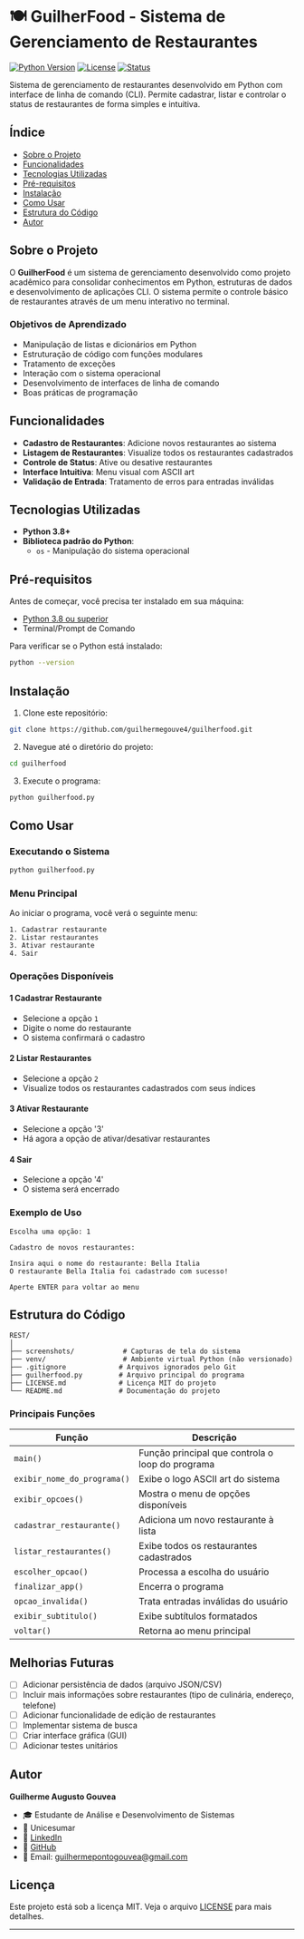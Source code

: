 # 🍽️ GuilherFood - Sistema de Gerenciamento de Restaurantes

[![Python Version](https://img.shields.io/badge/python-3.8%2B-blue.svg)](https://www.python.org/downloads/)
[![License](https://img.shields.io/badge/license-MIT-green.svg)](LICENSE)
[![Status](https://img.shields.io/badge/status-active-success.svg)]()

Sistema de gerenciamento de restaurantes desenvolvido em Python com interface de linha de comando (CLI). Permite cadastrar, listar e controlar o status de restaurantes de forma simples e intuitiva.

## Índice

- [Sobre o Projeto](#sobre-o-projeto)
- [Funcionalidades](#funcionalidades)
- [Tecnologias Utilizadas](#tecnologias-utilizadas)
- [Pré-requisitos](#pré-requisitos)
- [Instalação](#instalação)
- [Como Usar](#como-usar)
- [Estrutura do Código](#estrutura-do-código)
- [Autor](#autor)

## Sobre o Projeto

O **GuilherFood** é um sistema de gerenciamento desenvolvido como projeto acadêmico para consolidar conhecimentos em Python, estruturas de dados e desenvolvimento de aplicações CLI. O sistema permite o controle básico de restaurantes através de um menu interativo no terminal.

### Objetivos de Aprendizado

- Manipulação de listas e dicionários em Python
- Estruturação de código com funções modulares
- Tratamento de exceções
- Interação com o sistema operacional
- Desenvolvimento de interfaces de linha de comando
- Boas práticas de programação

## Funcionalidades

- **Cadastro de Restaurantes**: Adicione novos restaurantes ao sistema
- **Listagem de Restaurantes**: Visualize todos os restaurantes cadastrados
- **Controle de Status**: Ative ou desative restaurantes
- **Interface Intuitiva**: Menu visual com ASCII art
- **Validação de Entrada**: Tratamento de erros para entradas inválidas

## Tecnologias Utilizadas

- **Python 3.8+**
- **Biblioteca padrão do Python**:
  - `os` - Manipulação do sistema operacional

## Pré-requisitos

Antes de começar, você precisa ter instalado em sua máquina:

- [Python 3.8 ou superior](https://www.python.org/downloads/)
- Terminal/Prompt de Comando

Para verificar se o Python está instalado:

```bash
python --version
```

## Instalação

1. Clone este repositório:

```bash
git clone https://github.com/guilhermegouve4/guilherfood.git
```

2. Navegue até o diretório do projeto:

```bash
cd guilherfood
```

3. Execute o programa:

```bash
python guilherfood.py
```

## Como Usar

### Executando o Sistema

```bash
python guilherfood.py
```

### Menu Principal

Ao iniciar o programa, você verá o seguinte menu:

```
1. Cadastrar restaurante
2. Listar restaurantes
3. Ativar restaurante
4. Sair
```

### Operações Disponíveis

#### 1 Cadastrar Restaurante
- Selecione a opção `1`
- Digite o nome do restaurante
- O sistema confirmará o cadastro

#### 2 Listar Restaurantes
- Selecione a opção `2`
- Visualize todos os restaurantes cadastrados com seus índices

#### 3 Ativar Restaurante
- Selecione a opção '3'
- Há agora a opção de ativar/desativar restaurantes

#### 4 Sair
- Selecione a opção '4'
- O sistema será encerrado

### Exemplo de Uso

```
Escolha uma opção: 1

Cadastro de novos restaurantes:

Insira aqui o nome do restaurante: Bella Italia
O restaurante Bella Italia foi cadastrado com sucesso!

Aperte ENTER para voltar ao menu
```

## Estrutura do Código

```
REST/
│
├── screenshots/            # Capturas de tela do sistema
├── venv/                   # Ambiente virtual Python (não versionado)
├── .gitignore             # Arquivos ignorados pelo Git
├── guilherfood.py         # Arquivo principal do programa
├── LICENSE.md             # Licença MIT do projeto
└── README.md              # Documentação do projeto
```

### Principais Funções

| Função | Descrição |
|--------|-----------|
| `main()` | Função principal que controla o loop do programa |
| `exibir_nome_do_programa()` | Exibe o logo ASCII art do sistema |
| `exibir_opcoes()` | Mostra o menu de opções disponíveis |
| `cadastrar_restaurante()` | Adiciona um novo restaurante à lista |
| `listar_restaurantes()` | Exibe todos os restaurantes cadastrados |
| `escolher_opcao()` | Processa a escolha do usuário |
| `finalizar_app()` | Encerra o programa |
| `opcao_invalida()` | Trata entradas inválidas do usuário |
| `exibir_subtitulo()` | Exibe subtítulos formatados |
| `voltar()` | Retorna ao menu principal |

## Melhorias Futuras

- [ ] Adicionar persistência de dados (arquivo JSON/CSV)
- [ ] Incluir mais informações sobre restaurantes (tipo de culinária, endereço, telefone)
- [ ] Adicionar funcionalidade de edição de restaurantes
- [ ] Implementar sistema de busca
- [ ] Criar interface gráfica (GUI)
- [ ] Adicionar testes unitários

##  Autor

**Guilherme Augusto Gouvea**

- 🎓 Estudante de Análise e Desenvolvimento de Sistemas
- 🏫 Unicesumar
- 💼 [LinkedIn](https://www.linkedin.com/in/guilhermegouve4)
- 🐙 [GitHub](https://github.com/guilhermegouve4)
- 📧 Email: guilhermepontogouvea@gmail.com

## Licença

Este projeto está sob a licença MIT. Veja o arquivo [LICENSE](LICENSE) para mais detalhes.

---